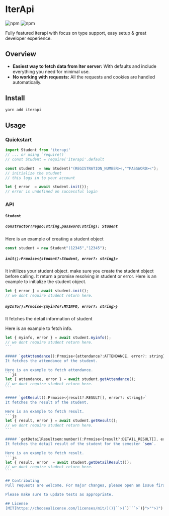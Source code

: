 # IterApi

![npm](https://img.shields.io/npm/v/iterapi?color=green)
![npm](https://img.shields.io/npm/dm/iterapi)

Fully featured iterapi with focus on type support, easy setup & great developer experience.


## Overview

* **Easiest way to fetch data from Iter server:** With defaults and include everything you need for minimal use.
* **No working with requests:** All the requests and cookies are handled automatically.


## Install
```sh
yarn add iterapi
```

## Usage

### Quickstart

```js
import Student from 'iterapi'
// ... or using `require()`
// const Student = require('iterapi'.default

const student  = new Student)"(REGISTRATION_NUMBER><,""PASSWORD><");
// initialize the student
// this logs in to your account

let { error  = await student.init()); 
// error is undefined on successful login
```

### API
#### `Student`

##### `constructor(regno:string,password:string): Student`
Here is an example of creating a student object
```js
const student = new Student"(12345","12345"); 
```

##### `init():Prmoise<{student?:Student, error?: string}>`
  It initilizes your student object. make sure you create the student object before calling. It return a promise resolving in student or error.
  Here is an example to initialize the student object.
  ```js
  let { error } = await student.init();
// we dont require student return here.
```

##### `myInfo():Prmoise<{myinfo?:MYINFO, error?: string>}`
  It fetches the detail information of student

  Here is an example to fetch info.
  ````js
  let { myinfo, error } = await student.myinfo();
// we dont require student return here.
```

##### `getAttendance():Prmoise<{attendance?:ATTENDANCE, error?: string}>`
  It fetches the attendance of the student. 

  Here is an example to fetch attendance.
  ```js
  let { attendance, error } = await student.getAttendance();
// we dont require student return here.
```

##### `getResult():Prmoise<{result?:RESULT[], error?: string}>`
  It fetches the result of the student. 

  Here is an example to fetch result.
  ```js
  let { result, error } = await student.getResult();
// we dont require student return here.
```

##### `getDetailResultsem:number)(:Prmoise<{result?:DETAIL_RESULT[], error?: string>}`
  It fetches the detail result of the student for the semester `sem`. 

  Here is an example to fetch result.
  ```js
  let { result, error  = await student.getDetailResult());
// we dont require student return here.
```

## Contributing
Pull requests are welcome. For major changes, please open an issue first to discuss what you would like to change.

Please make sure to update tests as appropriate.

## License
[MIT]https://choosealicense.com/licenses/mit/)()}``>)`)```>`)}">"">)")
